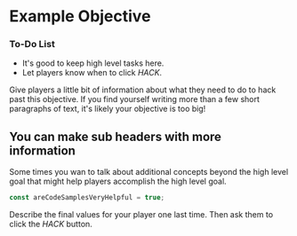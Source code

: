 # Example Objective

<div class="aside">
<h3>To-Do List</h3>
<ul>
  <li>It's good to keep high level tasks here.</li>
  <li>Let players know when to click <em>HACK</em>.</li>
</ul>
</div>

Give players a little bit of information about what they need to do to hack past this objective. If you find yourself writing more than a few short paragraphs of text, it's likely your objective is too big!

## You can make sub headers with more information

Some times you wan to talk about additional concepts beyond the high level goal that might help players accomplish the high level goal.

```js
const areCodeSamplesVeryHelpful = true;
```

Describe the final values for your player one last time. Then ask them to click the _HACK_ button.
